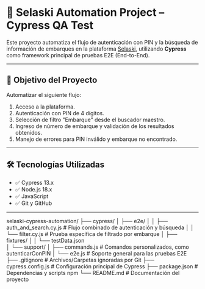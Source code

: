 # 🚀 Selaski Automation Project – Cypress QA Test

Este proyecto automatiza el flujo de autenticación con PIN y la búsqueda de información de embarques en la plataforma [Selaski](https://www.selaski.com/public/reports/shared?token=28b8140da2164226f7d1ab0626547985903b), utilizando **Cypress** como framework principal de pruebas E2E (End-to-End).

---

## 🧪 Objetivo del Proyecto

Automatizar el siguiente flujo:

1. Acceso a la plataforma.
2. Autenticación con PIN de 4 dígitos.
3. Selección de filtro "Embarque" desde el buscador maestro.
4. Ingreso de número de embarque y validación de los resultados obtenidos.
5. Manejo de errores para PIN inválido y embarque no encontrado.

---

## 🛠️ Tecnologías Utilizadas

- ✅ Cypress 13.x
- ✅ Node.js 18.x
- ✅ JavaScript
- ✅ Git y GitHub


---
selaski-cypress-automation/
├── cypress/
│   ├── e2e/
│   │   ├── auth_and_search.cy.js     # Flujo combinado de autenticación y búsqueda
│   │   └── filter.cy.js              # Prueba específica de filtrado por embarque
│   ├── fixtures/
│   │   └── testData.json        
│   └── support/
│       ├── commands.js               # Comandos personalizados, como autenticarConPIN
│       └── e2e.js                    # Soporte general para las pruebas E2E
├── .gitignore                        # Archivos/Carpetas ignoradas por Git
├── cypress.config.js                 # Configuración principal de Cypress
├── package.json                      # Dependencias y scripts npm
└── README.md                         # Documentación del proyecto

                    
